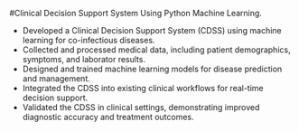 #Clinical Decision Support System Using Python Machine Learning.
* Developed a Clinical Decision Support System (CDSS) using machine learning for co-infectious diseases.
* Collected and processed medical data, including patient demographics, symptoms, and laborator results.
* Designed and trained machine learning models for disease prediction and management.
* Integrated the CDSS into existing clinical workflows for real-time decision support.
* Validated the CDSS in clinical settings, demonstrating improved diagnostic accuracy and treatment outcomes.
